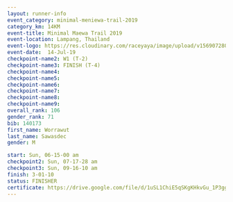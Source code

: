 ```yaml
---
layout: runner-info 
event_category: minimal-meniewa-trail-2019 
category_km: 14KM 
event-title: Minimal Maewa Trail 2019 
event-location: Lampang, Thailand 
event-logo: https://res.cloudinary.com/raceyaya/image/upload/v1569072805/logo/minimal-trail_ktnvsp.jpg 
event-date:  14-Jul-19 
checkpoint-name2: W1 (T-2) 
checkpoint-name3: FINISH (T-4) 
checkpoint-name4: 
checkpoint-name5: 
checkpoint-name6: 
checkpoint-name7: 
checkpoint-name8: 
checkpoint-name9: 
overall_rank: 106
gender_rank: 71
bib: 140173
first_name: Worrawut
last_name: Sawasdec
gender: M

start: Sun, 06-15-00 am
checkpoint2: Sun, 07-17-28 am
checkpoint3: Sun, 09-16-10 am
finish: 3-01-10
status: FINISHER
certificate: https://drive.google.com/file/d/1uSL1ChiE5qSKgKHkvGu_1P3ggaNZaxKH/view?usp=sharing
---
```


